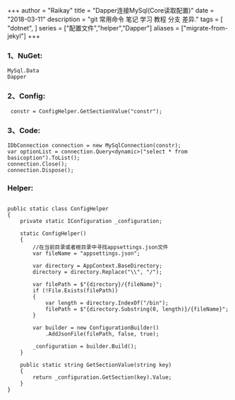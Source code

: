 +++
author = "Raikay"
title = "Dapper连接MySql(Core读取配置)"
date = "2018-03-11"
description = "git 常用命令 笔记 学习 教程 分支 差异."
tags = [
    "dotnet",
]
series = ["配置文件","helper","Dapper"]
aliases = ["migrate-from-jekyl"]
+++

### 1、NuGet:
```
MySql.Data
Dapper
```

### 2、Config:
```
 constr = ConfigHelper.GetSectionValue("constr");
```
### 3、Code:
```
IDbConnection connection = new MySqlConnection(constr);
var optionList = connection.Query<dynamic>("select * from basicoption").ToList();
connection.Close();
connection.Dispose();
```

### Helper:
```

public static class ConfigHelper
{
    private static IConfiguration _configuration;

    static ConfigHelper()
    {
        //在当前目录或者根目录中寻找appsettings.json文件
        var fileName = "appsettings.json";

        var directory = AppContext.BaseDirectory;
        directory = directory.Replace("\\", "/");

        var filePath = $"{directory}/{fileName}";
        if (!File.Exists(filePath))
        {
            var length = directory.IndexOf("/bin");
            filePath = $"{directory.Substring(0, length)}/{fileName}";
        }

        var builder = new ConfigurationBuilder()
            .AddJsonFile(filePath, false, true);

        _configuration = builder.Build();
    }

    public static string GetSectionValue(string key)
    {
        return _configuration.GetSection(key).Value;
    }
}

```
